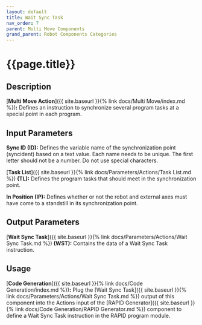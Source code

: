 ```yaml
---
layout: default
title: Wait Sync Task
nav_order: 7
parent: Multi Move Components
grand_parent: Robot Components Categories
---
```


# **{{page.title}}**

## **Description**

[**Multi Move Action**]({{ site.baseurl }}{% link docs/Multi Move/index.md %})**:** 
Defines an instruction to synchronize several program tasks at a special point in each program.

## **Input Parameters**

**Sync ID (ID):** Defines the variable name of the synchronization point (syncident) based on a text value. Each name needs to be unique. The first letter should not be a number. Do not use special characters.

[**Task List**]({{ site.baseurl }}{% link docs/Parameters/Actions/Task List.md %}) **(TL):** Defines the program tasks that should meet in the synchronization point.

**In Position (IP):** Defines whether or not the robot and external axes must have come to a standstill in its synchronization point.

## **Output Parameters**

[**Wait Sync Task**]({{ site.baseurl }}{% link docs/Parameters/Actions/Wait Sync Task.md %}) **(WST):** Contains the data of a Wait Sync Task instruction.

## **Usage**

[**Code Generation**]({{ site.baseurl }}{% link docs/Code Generation/index.md %})**:** Plug the [Wait Sync Task]({{ site.baseurl }}{% link docs/Parameters/Actions/Wait Sync Task.md %}) output of this component into the Actions input of the [RAPID Generator]({{ site.baseurl }}{% link docs/Code Generation/RAPID Generator.md %}) component to define a Wait Sync Task instruction in the RAPID program module.

